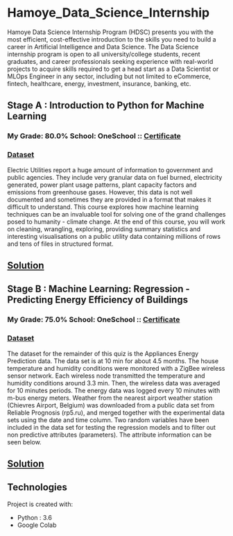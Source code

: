 # Hamoye_Data_Science_Internship

Hamoye Data Science Internship Program (HDSC) presents you with the most efficient, cost-effective introduction to the skills you need to build a career in Artificial Intelligence and Data Science.
The Data Science internship program is open to all university/college students, recent graduates, and career professionals seeking experience with real-world projects to acquire skills required to get a head start as a Data Scientist or MLOps Engineer in any sector, including but not limited to eCommerce, fintech, healthcare, energy, investment, insurance, banking, etc.

## Stage A : Introduction to Python for Machine Learning
### My Grade: 80.0% School: OneSchool :: [Certificate](https://app.hamoye.com/profile/128e491d9dc1f000/certificates/13c6dd8e5d01f000)

### [Dataset](https://raw.githubusercontent.com/WalePhenomenon/climate_change/master/fuel_ferc1.csv)

Electric Utilities report a huge amount of information to government and public agencies. They include very granular data on fuel burned,
electricity generated, power plant usage patterns, plant capacity factors and emissions from greenhouse gases. However, this data is not well
documented and sometimes they are provided in a format that makes it difficult to understand. This course explores how machine learning
techniques can be an invaluable tool for solving one of the grand challenges posed to humanity - climate change. At the end of this course, you
will work on cleaning, wrangling, exploring, providing summary statistics and interesting visualisations on a public utility data containing
millions of rows and tens of files in structured format.

## [Solution](https://github.com/Akshat-kumar-jain/Hamoye_Internship/blob/4444938f33c4746ea027da7b2af1384854ae9db2/Hamoye_Stage_A_of_Internship.ipynb)

## Stage B : Machine Learning: Regression - Predicting Energy Efficiency of Buildings
### My Grade: 75.0% School: OneSchool :: [Certificate](bjdnkfl)

### [Dataset](https://archive.ics.uci.edu/ml/machine-learning-databases/00374/)

The dataset for the remainder of this quiz is the Appliances Energy Prediction data. The data set is at 10 min for about 4.5 months. The house temperature and humidity conditions were monitored with a ZigBee wireless sensor network. Each wireless node transmitted the temperature and humidity conditions around 3.3 min. Then, the wireless data was averaged for 10 minutes periods. The energy data was logged every 10 minutes with m-bus energy meters. Weather from the nearest airport weather station (Chievres Airport, Belgium) was downloaded from a public data set from Reliable Prognosis (rp5.ru), and merged together with the experimental data sets using the date and time column. Two random variables have been included in the data set for testing the regression models and to filter out non predictive attributes (parameters). The attribute information can be seen below.

## [Solution](https://github.com/Akshat-kumar-jain/Hamoye_Internship/blob/60bd446ab5e3f61b34fcd50f3c194cfa906bcd08/Hamoye_Stage_B_of_Internship.ipynb)


	
## Technologies
Project is created with:
* Python : 3.6
* Google Colab
